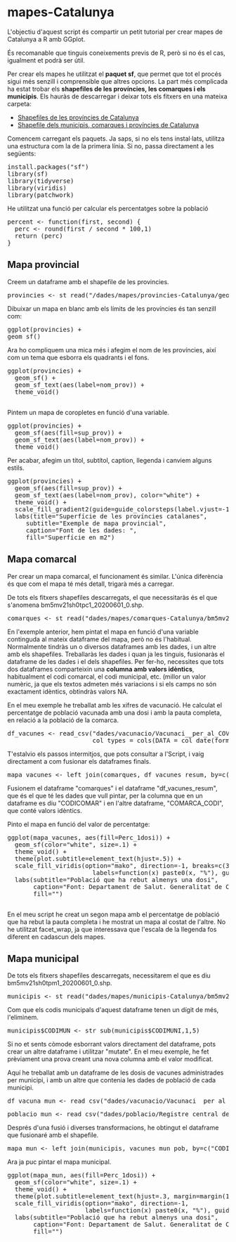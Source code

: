 # mapes-Catalunya
<p>L'objectiu d'aquest script és compartir un petit tutorial per crear mapes de Catalunya a R amb GGplot.</p>
<p>És recomanable que tinguis coneixements previs de R, però si no és el cas, igualment et podrà ser útil. </p>
<p>Per crear els mapes he utilitzat el <b>paquet sf</b>, que permet que tot el procés sigui més senzill i comprensible que altres opcions. La part més complicada ha estat 
  trobar els <b>shapefiles de les províncies, les comarques i els municipis</b>. Els hauràs de descarregar i deixar tots els fitxers en una mateixa carpeta:</p>
<ul><li> <a href="https://analisi.transparenciacatalunya.cat/en/Urbanisme-infraestructures/L-mits-administratius-provincials-de-Catalunya/ghr8-wp3h" target="_blank">
Shapefiles de les províncies de Catalunya</a></li>
<li> <a href="https://www.icgc.cat/Administracio-i-empresa/Descarregues/Capes-de-geoinformacio/Base-municipal">Shapefile dels municipis, comarques i províncies de Catalunya</a></li>
</ul>
<p>Comencem carregant els paquets. Ja saps, si no els tens instal·lats, utilitza una estructura com la de la primera línia. Si no, passa directament a les següents: </p>
<pre>
install.packages("sf")
library(sf)
library(tidyverse)
library(viridis)
library(patchwork)
</pre>
<p>He utilitzat una funció per calcular els percentatges sobre la població</p>
<pre>
percent <- function(first, second) {
  perc <- round(first / second * 100,1)
  return (perc)
}
</pre>
<p>

 ## Mapa provincial
<p>Creem un dataframe amb el shapefile de les provincies.</p>
<pre>
provincies <- st_read("/dades/mapes/provincies-Catalunya/geo_export_418ccb84-c6f7-468b-8dd2-ab8f1b8ae2bb.shp")
</pre>
<p>Dibuixar un mapa en blanc amb els límits de les províncies és tan senzill com: </p>
<pre>
ggplot(provincies) +
geom_sf()
</pre>
<p>Ara ho compliquem una mica més i afegim el nom de les províncies, així com un tema que esborra els quadrants i el fons.</p>
<pre>
ggplot(provincies) +
  geom_sf() +
  geom_sf_text(aes(label=nom_prov)) +
  theme_void()
  </pre>
<p>Pintem un mapa de coropletes en funció d'una variable.</p>
<pre>
ggplot(provincies) +
  geom_sf(aes(fill=sup_prov)) +
  geom_sf_text(aes(label=nom_prov)) +
  theme_void()
</pre>
<p>Per acabar, afegim un títol, subtítol, caption, llegenda i canviem alguns estils.</p>
<pre>
ggplot(provincies) +
  geom_sf(aes(fill=sup_prov)) +
  geom_sf_text(aes(label=nom_prov), color="white") +
  theme_void() +
  scale_fill_gradient2(guide=guide_colorsteps(label.vjust=-1)) +
  labs(title="Superfície de les províncies catalanes",
     subtitle="Exemple de mapa provincial",
     caption="Font de les dades: ",
     fill="Superfície en m2") 
</pre>

## Mapa comarcal
<p>Per crear un mapa comarcal, el funcionament és similar. L'única diferència és que com el mapa té més detall, trigarà més a carregar.</p>
<p>De tots els fitxers shapefiles descarregats, el que necessitaràs és el que s'anomena bm5mv21sh0tpc1_20200601_0.shp. </p>
<pre>
comarques <- st_read("dades/mapes/comarques-Catalunya/bm5mv21sh0tpc1_20200601_0.shp")
</pre>
<p>En l'exemple anterior, hem pintat el mapa en funció d'una variable continguda al mateix dataframe del mapa, però no és l'habitual. Normalmente tindràs un o diversos 
dataframes amb les dades, i un altre amb els shapefiles. Treballaràs les dades i quan ja les tinguis, fusionaràs el dataframe de les dades i el dels shapefiles. Per fer-ho, necessites que tots dos dataframes comparteixin una <b>columna amb valors idèntics</b>, habitualment el codi comarcal, el codi municipal, etc. (millor un valor numèric, ja que 
els textos admeten més variacions i si els camps no són exactament idèntics, obtindràs valors NA. </p>
<p>En el meu exemple he treballat amb les xifres de vacunació. He calculat el percentatge de població vacunada amb una dosi i amb la pauta completa, en relació a la població de la comarca. </p>
<pre>
df_vacunes <- read_csv("dades/vacunacio/Vacunaci__per_al_COVID-19__persones_vacunades_per_comarca.csv", 
                       col_types = cols(DATA = col_date(format = "%d/%m/%Y")))
</pre>
<p>T'estalvio els passos intermitjos, que pots consultar a l'Script, i vaig directament a com fusionar els dataframes finals. </p>
<pre>mapa_vacunes <- left_join(comarques, df_vacunes_resum, by=c("CODICOMAR"="COMARCA_CODI")) </pre>
<p>Fusionem el dataframe "comarques" i el dataframe "df_vacunes_resum", que és el que té les dades que vull pintar, per la columna que en un dataframe es diu "CODICOMAR" i en l'altre dataframe, "COMARCA_CODI", que conté valors idèntics. </p>
<p>Pinto el mapa en funció del valor de percentatge: 
<pre>
ggplot(mapa_vacunes, aes(fill=Perc_1dosi)) +
  geom_sf(color="white", size=.1) +
  theme_void() +
  theme(plot.subtitle=element_text(hjust=.5)) +
  scale_fill_viridis(option="mako", direction=-1, breaks=c(30,35,40,45), 
                       labels=function(x) paste0(x, "%"), gui=guide_colorsteps(show.limits=TRUE)) +
  labs(subtitle="Població que ha rebut almenys una dosi",
       caption="Font: Departament de Salut. Generalitat de Catalunya\nActualitzat: 3/06/2021",
       fill="") 
  </pre>
<p>En el meu script he creat un segon mapa amb el percentatge de població que ha rebut la pauta completa i he mostrat un mapa al costat de l'altre. No he utilitzat facet_wrap, ja que interessava que l'escala de la llegenda fos diferent en cadascun dels mapes. </p>

## Mapa municipal
<p>De tots els fitxers shapefiles descarregats, necessitarem el que es diu bm5mv21sh0tpm1_20200601_0.shp.</p>
<pre>
municipis <- st_read("dades/mapes/municipis-Catalunya/bm5mv21sh0tpm1_20200601_0.shp")
</pre>
<p>Com que els codis municipals d'aquest dataframe tenen un dígit de més, l'eliminem. </p>
<pre>
municipis$CODIMUN <- str_sub(municipis$CODIMUNI,1,5)
</pre>
<p>Si no et sents còmode esborrant valors directament del dataframe, pots crear un altre dataframe i utilitzar "mutate". En el meu exemple, he fet prèviament
una prova creant una nova columna amb el valor modificat.</p>
<p>Aquí he treballat amb un dataframe de les dosis de vacunes administrades per municipi, i amb un altre que contenia les dades de població de cada municipi. </p>
<pre>
df_vacuna_mun <- read_csv("dades/vacunacio/Vacunaci__per_al_COVID-19__dosis_administrades_per_municipi.csv")
</pre>
<pre>
poblacio_mun <- read_csv("dades/poblacio/Registre_central_de_poblaci__del_CatSalut__poblaci__per_municipi.csv")
</pre>
<p>Després d'una fusió i diverses transformacions, he obtingut el dataframe que fusionaré amb el shapefile. </p>
<pre>
mapa_mun <- left_join(municipis, vacunes_mun_pob, by=c("CODIMUN"="MUNICIPI_CODI"))
</pre>
<p>Ara ja puc pintar el mapa municipal.</p>
<pre>
ggplot(mapa_mun, aes(fill=Perc_1dosi)) +
  geom_sf(color="white", size=.1) +
  theme_void() +
  theme(plot.subtitle=element_text(hjust=.3, margin=margin(10,0,10,0))) +
  scale_fill_viridis(option="mako", direction=-1, 
                     labels=function(x) paste0(x, "%"), guide=guide_colorsteps(show.limits=TRUE)) +
  labs(subtitle="Població que ha rebut almenys una dosi",
       caption="Font: Departament de Salut. Generalitat de Catalunya\nActualitzat: 3/06/2021",
       fill="") 
</pre>

